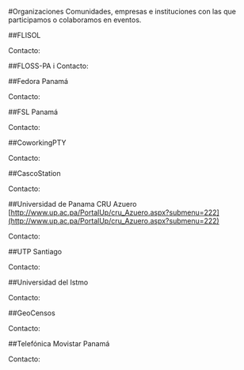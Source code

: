 #Organizaciones
Comunidades, empresas e instituciones con las que participamos o colaboramos en eventos.

##FLISOL

Contacto:

##FLOSS-PA
i
Contacto:

##Fedora Panamá

Contacto:

##FSL Panamá

Contacto:

##CoworkingPTY

Contacto:

##CascoStation

Contacto:

##Universidad de Panama CRU Azuero
[http://www.up.ac.pa/PortalUp/cru_Azuero.aspx?submenu=222](http://www.up.ac.pa/PortalUp/cru_Azuero.aspx?submenu=222)

Contacto:

##UTP Santiago

Contacto:

##Universidad del Istmo

Contacto:

##GeoCensos

Contacto:

##Telefónica Movistar Panamá 

Contacto: